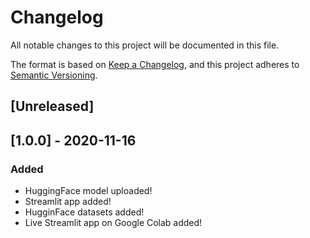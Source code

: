 # Changelog
All notable changes to this project will be documented in this file.

The format is based on [Keep a Changelog](https://keepachangelog.com/en/1.0.0/),
and this project adheres to [Semantic Versioning](https://semver.org/spec/v2.0.0.html).

## [Unreleased]

## [1.0.0] - 2020-11-16
### Added
- HuggingFace model uploaded!
- Streamlit app added!
- HugginFace datasets added!
- Live Streamlit app on Google Colab added!
